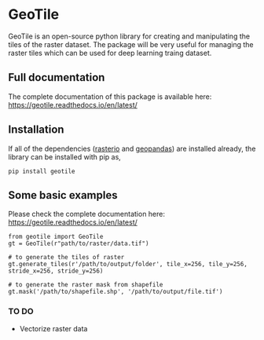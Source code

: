 # GeoTile

GeoTile is an open-source python library for creating and manipulating the tiles of the raster dataset. The package will be very useful for managing the raster tiles which can be used for deep learning traing dataset.

## Full documentation

The complete documentation of this package is available here: https://geotile.readthedocs.io/en/latest/

## Installation

If all of the dependencies ([rasterio](https://rasterio.readthedocs.io/en/latest/) and [geopandas](https://geopandas.org/en/stable/index.html)) are installed already, the library can be installed with pip as,

```shell
pip install geotile
```

## Some basic examples

Please check the complete documentation here: https://geotile.readthedocs.io/en/latest/

```shell
from geotile import GeoTile
gt = GeoTile(r"path/to/raster/data.tif")

# to generate the tiles of raster
gt.generate_tiles(r'/path/to/output/folder', tile_x=256, tile_y=256, stride_x=256, stride_y=256)

# to generate the raster mask from shapefile
gt.mask('/path/to/shapefile.shp', '/path/to/output/file.tif')
```

### TO DO

- Vectorize raster data

